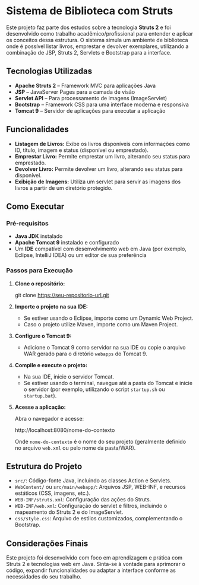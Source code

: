 
# Sistema de Biblioteca com Struts

Este projeto faz parte dos estudos sobre a tecnologia **Struts 2** e foi desenvolvido como trabalho acadêmico/profissional para entender e aplicar os conceitos dessa estrutura. O sistema simula um ambiente de biblioteca onde é possível listar livros, emprestar e devolver exemplares, utilizando a combinação de JSP, Struts 2, Servlets e Bootstrap para a interface.

## Tecnologias Utilizadas

- **Apache Struts 2** – Framework MVC para aplicações Java
- **JSP** – JavaServer Pages para a camada de visão
- **Servlet API** – Para processamento de imagens (ImageServlet)
- **Bootstrap** – Framework CSS para uma interface moderna e responsiva
- **Tomcat 9** – Servidor de aplicações para executar a aplicação

## Funcionalidades

- **Listagem de Livros:** Exibe os livros disponíveis com informações como ID, título, imagem e status (disponível ou emprestado).
- **Emprestar Livro:** Permite emprestar um livro, alterando seu status para emprestado.
- **Devolver Livro:** Permite devolver um livro, alterando seu status para disponível.
- **Exibição de Imagens:** Utiliza um servlet para servir as imagens dos livros a partir de um diretório protegido.

## Como Executar

### Pré-requisitos

- **Java JDK** instalado
- **Apache Tomcat 9** instalado e configurado
- Um **IDE** compatível com desenvolvimento web em Java (por exemplo, Eclipse, IntelliJ IDEA) ou um editor de sua preferência

### Passos para Execução

1. **Clone o repositório:**

   
   git clone https://seu-repositorio-url.git
   

2. **Importe o projeto na sua IDE:**

   - Se estiver usando o Eclipse, importe como um Dynamic Web Project.
   - Caso o projeto utilize Maven, importe como um Maven Project.

3. **Configure o Tomcat 9:**

   - Adicione o Tomcat 9 como servidor na sua IDE ou copie o arquivo WAR gerado para o diretório `webapps` do Tomcat 9.

4. **Compile e execute o projeto:**

   - Na sua IDE, inicie o servidor Tomcat.
   - Se estiver usando o terminal, navegue até a pasta do Tomcat e inicie o servidor (por exemplo, utilizando o script `startup.sh` ou `startup.bat`).

5. **Acesse a aplicação:**

   Abra o navegador e acesse:

   
   http://localhost:8080/nome-do-contexto
   

   Onde `nome-do-contexto` é o nome do seu projeto (geralmente definido no arquivo `web.xml` ou pelo nome da pasta/WAR).

## Estrutura do Projeto

- `src/`: Código-fonte Java, incluindo as classes Action e Servlets.
- `WebContent/` ou `src/main/webapp/`: Arquivos JSP, WEB-INF, e recursos estáticos (CSS, imagens, etc.).
- `WEB-INF/struts.xml`: Configuração das ações do Struts.
- `WEB-INF/web.xml`: Configuração do servlet e filtros, incluindo o mapeamento do Struts 2 e do ImageServlet.
- `css/style.css`: Arquivo de estilos customizados, complementando o Bootstrap.

## Considerações Finais

Este projeto foi desenvolvido com foco em aprendizagem e prática com Struts 2 e tecnologias web em Java. Sinta-se à vontade para aprimorar o código, expandir funcionalidades ou adaptar a interface conforme as necessidades do seu trabalho.
